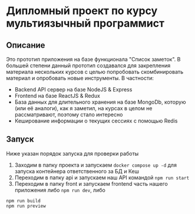 # Дипломный проект по курсу мультиязычный программист

## Описание

Это прототип приложения на базе функционала "Список заметок". В большей степени данный прототип создавался для закрепления материала нескольких курсов с целью попробовать скомбинировать материал и опробовать новые инструменты. В частности:
* Backend API сервер на базе NodeJS & Express
* Frontend на базе ReactJS & Redux
* База данных для длительного хранения на базе MongoDb, которую (или её аналоги), как я заметил, на курсах в целом не рассматривают, поэтому стало интересно
* Кеширование информации о текущих сессиях с помощью Redis 


## Запуск

Ниже указан порядок запуска для проверки работы

1. Заходим в папку проекта и запускаем `docker compose up -d` для запуска контейнера ответственного за БД и Кеш
2. Переходим в папку api и запускаем наш API командой `npm run start`
3. Переходим в папку front и запускаем frontend часть нашего приложения либо `npm run dev`, либо 
```
npm run build
npm run preview
```